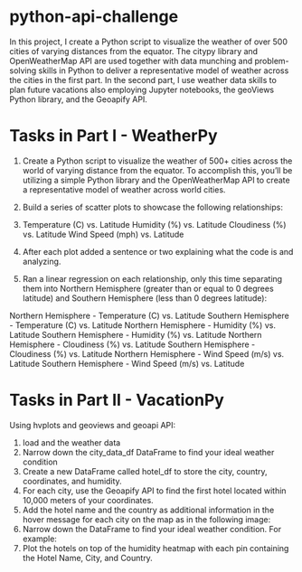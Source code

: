 # python-api-challenge
In this project, I create a Python script to visualize the weather of over 500 cities of varying distances from the equator. The citypy library and OpenWeatherMap API are used together with data munching and problem-solving skills in Python to deliver a representative model of weather across the cities in the first part. In the second part, I use weather data skills to plan future vacations also employing Jupyter notebooks, the geoViews Python library, and the Geoapify API. 

# Tasks in Part I - WeatherPy
1. Create a Python script to visualize the weather of 500+ cities across the world of varying distance from the equator. To accomplish this, you’ll be utilizing a simple Python library and the OpenWeatherMap API to create a representative model of weather across world cities.

2. Build a series of scatter plots to showcase the following relationships:

3. Temperature (C) vs. Latitude Humidity (%) vs. Latitude Cloudiness (%) vs. Latitude Wind Speed (mph) vs. Latitude

4. After each plot added a sentence or two explaining what the code is and analyzing.

5. Ran a linear regression on each relationship, only this time separating them into Northern Hemisphere (greater than or equal to 0 degrees latitude) and Southern Hemisphere (less than 0 degrees latitude):

Northern Hemisphere - Temperature (C) vs. Latitude 
Southern Hemisphere - Temperature (C) vs. Latitude 
Northern Hemisphere - Humidity (%) vs. Latitude 
Southern Hemisphere - Humidity (%) vs. Latitude 
Northern Hemisphere - Cloudiness (%) vs. Latitude 
Southern Hemisphere - Cloudiness (%) vs. Latitude 
Northern Hemisphere - Wind Speed (m/s) vs. Latitude 
Southern Hemisphere - Wind Speed (m/s) vs. Latitude



# Tasks in Part II - VacationPy
Using hvplots and geoviews and geoapi API:

1. load and the weather data
2. Narrow down the city_data_df DataFrame to find your ideal weather condition
3. Create a new DataFrame called hotel_df to store the city, country, coordinates, and humidity.
4. For each city, use the Geoapify API to find the first hotel located within 10,000 meters of your coordinates.
5. Add the hotel name and the country as additional information in the hover message for each city on the map as in the following image:
6. Narrow down the DataFrame to find your ideal weather condition. For example:
7. Plot the hotels on top of the humidity heatmap with each pin containing the Hotel Name, City, and Country.


